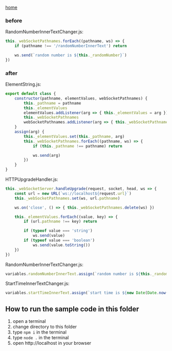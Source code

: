[home](../README.md)

### before
RandomNumberInnerTextChanger.js:
```js
this._webSocketPathnames.forEach((pathname, ws) => {
    if (pathname !== '/randomNumberInnerText') return

    ws.send(`random number is ${this._randomNumber}`)
})
```

### after
ElementString.js:
```js
export default class {
    constructor(pathname, elementValues, webSocketPathnames) {
        this._pathname = pathname
        this._elementValues
        elementValues.addListener(arg => { this._elementValues = arg })
        this._webSocketPathnames
        webSocketPathnames.addListener(arg => { this._webSocketPathnames = arg })
    }
    assign(arg) {
        this._elementValues.set(this._pathname, arg)
        this._webSocketPathnames.forEach((pathname, ws) => {
            if (this._pathname !== pathname) return

            ws.send(arg)
        })
    }
}
```

HTTPUpgradeHandler.js:
```js
this._webSocketServer.handleUpgrade(request, socket, head, ws => {
    const url = new URL(`ws://localhost${request.url}`)
    this._webSocketPathnames.set(ws, url.pathname)

    ws.on('close', () => { this._webSocketPathnames.delete(ws) })

    this._elementValues.forEach((value, key) => {
        if (url.pathname !== key) return

        if (typeof value === 'string')
            ws.send(value)
        if (typeof value === 'boolean')
            ws.send(value.toString())
    })
})
```

RandomNumberInnerTextChanger.js:
```js
variables.randomNumberInnerText.assign(`random number is ${this._randomNumber}`)
```

StartTimeInnerTextChanger.js:
```js
variables.startTimeInnerText.assign(`start time is ${new Date(Date.now())toString()}`)
```
## How to run the sample code in this folder
1. open a terminal
1. change directory to this folder
1. type `npm i` in the terminal
1. type `node .` in the terminal
1. open http://localhost in your browser